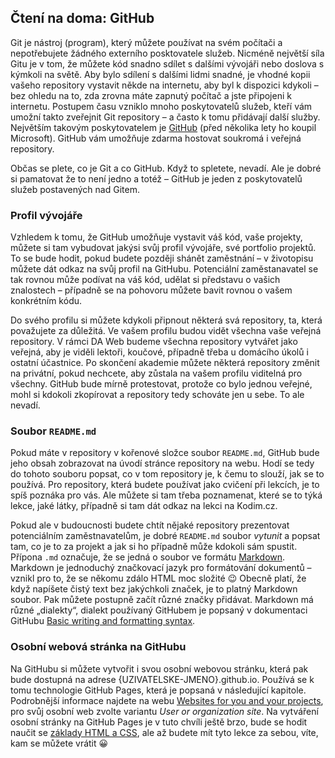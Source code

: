 ## Čtení na doma: GitHub

Git je nástroj (program), který můžete používat na svém počítači a nepotřebujete žádného externího posktovatele služeb.
Nicméně největší síla Gitu je v tom, že můžete kód snadno sdílet s dalšími vývojáři nebo doslova s kýmkoli na světě.
Aby bylo sdílení s dalšími lidmi snadné, je vhodné kopii vašeho repository vystavit někde na internetu, aby byl k dispozici kdykoli – bez ohledu na to, zda zrovna máte zapnutý počítač a jste připojeni k internetu.
Postupem času vzniklo mnoho poskytovatelů služeb, kteří vám umožní takto zveřejnit Git repository – a často k tomu přidávají další služby.
Největším takovým poskytovatelem je [GitHub](https://github.com/) (před několika lety ho koupil Microsoft).
GitHub vám umožňuje zdarma hostovat soukromá i veřejná repository.

Občas se plete, co je Git a co GitHub.
Když to spletete, nevadí.
Ale je dobré si pamatovat že to není jedno a totéž – GitHub je jeden z poskytovatelů služeb postavených nad Gitem.

### Profil vývojáře

Vzhledem k tomu, že GitHub umožňuje vystavit váš kód, vaše projekty, můžete si tam vybudovat jakýsi svůj profil vývojáře, své portfolio projektů.
To se bude hodit, pokud budete později shánět zaměstnání – v životopisu můžete dát odkaz na svůj profil na GitHubu.
Potenciální zaměstanavatel se tak rovnou může podívat na váš kód, udělat si představu o vašich znalostech – případně se na pohovoru můžete bavit rovnou o vašem konkrétním kódu.

Do svého profilu si můžete kdykoli připnout některá svá repository, ta, která považujete za důležitá.
Ve vašem profilu budou vidět všechna vaše veřejná repository.
V rámci DA Web budeme všechna repository vytvářet jako veřejná, aby je viděli lektoři, koučové, případně třeba u domácího úkolů i ostatní účastnice.
Po skončení akademie můžete některá repository změnit na privátní, pokud nechcete, aby zůstala na vašem profilu viditelná pro všechny.
GitHub bude mírně protestovat, protože co bylo jednou veřejné, mohl si kdokoli zkopírovat a repository tedy schováte jen u sebe.
To ale nevadí.

### Soubor `README.md`

Pokud máte v repository v kořenové složce soubor `README.md`, GitHub bude jeho obsah zobrazovat na úvodí stránce repository na webu.
Hodí se tedy do tohoto souboru popsat, co v tom repository je, k čemu to slouží, jak se to používá.
Pro repository, která budete používat jako cvičení při lekcích, je to spíš poznáka pro vás.
Ale můžete si tam třeba poznamenat, které se to týká lekce, jaké látky, případně si tam dát odkaz na lekci na Kodim.cz.

Pokud ale v budoucnosti budete chtít nějaké repository prezentovat potenciálním zaměstnavatelům, je dobré `README.md` soubor _vytunit_ a popsat tam, co je to za projekt a jak si ho případně může kdokoli sám spustit.
Přípona `.md` označuje, že se jedná o soubor ve formátu [Markdown](https://www.markdownguide.org).
Markdown je jednoduchý značkovací jazyk pro formátování dokumentů – vznikl pro to, že se někomu zdálo HTML moc složité 😉
Obecně platí, že když napíšete čistý text bez jakýchkoli značek, je to platný Markdown soubor.
Pak můžete postupně začít různé značky přidávat.
Markdown má různé „dialekty“, dialekt používaný GitHubem je popsaný v dokumentaci GitHubu [Basic writing and formatting syntax](https://docs.github.com/en/get-started/writing-on-github/getting-started-with-writing-and-formatting-on-github/basic-writing-and-formatting-syntax).

### Osobní webová stránka na GitHubu

Na GitHubu si můžete vytvořit i svou osobní webovou stránku, která pak bude dostupná na adrese {UZIVATELSKE-JMENO}.github.io.
Používá se k tomu technologie GitHub Pages, která je popsaná v následující kapitole.
Podrobnější informace najdete na webu [Websites for you and your projects](https://pages.github.com), pro svůj osobní web zvolte variantu _User or organization site_.
Na vytváření osobní stránky na GitHub Pages je v tuto chvíli ještě brzo, bude se hodit naučit se [základy HTML a CSS](https://kodim.cz/kurzy/daweb#html-a-css), ale až budete mít tyto lekce za sebou, víte, kam se můžete vrátit 😀
